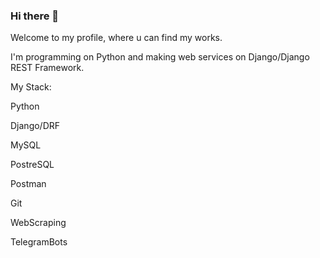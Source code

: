 ### Hi there 👋

Welcome to my profile, where u can find my works.

I'm programming on Python and making web services on Django/Django REST Framework.

My Stack:

  Python
  
  Django/DRF
  
  MySQL
  
  PostreSQL
  
  Postman
  
  Git
  
  WebScraping
  
  TelegramBots
